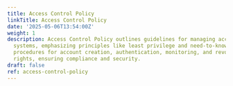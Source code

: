 ```yaml
---
title: Access Control Policy
linkTitle: Access Control Policy
date: '2025-05-06T13:54:00Z'
weight: 1
description: Access Control Policy outlines guidelines for managing access to information
  systems, emphasizing principles like least privilege and need-to-know basis, with
  procedures for account creation, authentication, monitoring, and revocation of access
  rights, ensuring compliance and security.
draft: false
ref: access-control-policy
---
```


